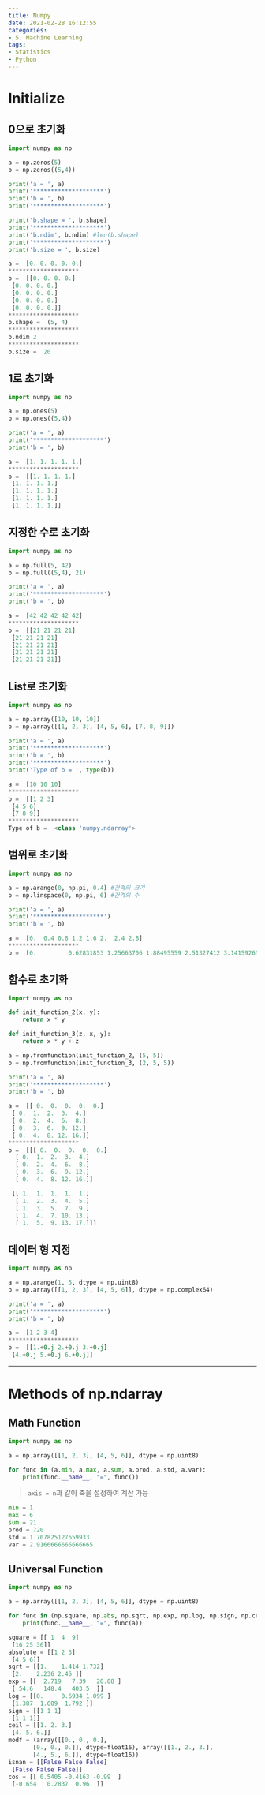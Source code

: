 ```yaml
---
title: Numpy
date: 2021-02-28 16:12:55
categories:
- 5. Machine Learning
tags:
- Statistics
- Python
---
```

# Initialize

## 0으로 초기화

~~~python init_zero.py
import numpy as np

a = np.zeros(5)
b = np.zeros((5,4))

print('a = ', a)
print('********************')
print('b = ', b)
print('********************')

print('b.shape = ', b.shape)
print('********************')
print('b.ndim', b.ndim) #len(b.shape)
print('********************')
print('b.size = ', b.size)
~~~

<!-- More -->

~~~python Result
a =  [0. 0. 0. 0. 0.]
********************
b =  [[0. 0. 0. 0.]
 [0. 0. 0. 0.]
 [0. 0. 0. 0.]
 [0. 0. 0. 0.]
 [0. 0. 0. 0.]]
********************
b.shape =  (5, 4)
********************
b.ndim 2
********************
b.size =  20
~~~

## 1로 초기화

~~~python init_one.py
import numpy as np

a = np.ones(5)
b = np.ones((5,4))

print('a = ', a)
print('********************')
print('b = ', b)
~~~

~~~python Result
a =  [1. 1. 1. 1. 1.]
********************
b =  [[1. 1. 1. 1.]
 [1. 1. 1. 1.]
 [1. 1. 1. 1.]
 [1. 1. 1. 1.]
 [1. 1. 1. 1.]]
~~~

## 지정한 수로 초기화

~~~python init_sel.py
import numpy as np

a = np.full(5, 42)
b = np.full((5,4), 21)

print('a = ', a)
print('********************')
print('b = ', b)
~~~

~~~python Result
a =  [42 42 42 42 42]
********************
b =  [[21 21 21 21]
 [21 21 21 21]
 [21 21 21 21]
 [21 21 21 21]
 [21 21 21 21]]
~~~

## List로 초기화

~~~python init_list.py
import numpy as np

a = np.array([10, 10, 10])
b = np.array([[1, 2, 3], [4, 5, 6], [7, 8, 9]])

print('a = ', a)
print('********************')
print('b = ', b)
print('********************')
print('Type of b = ', type(b))
~~~

~~~python Result
a =  [10 10 10]
********************
b =  [[1 2 3]
 [4 5 6]
 [7 8 9]]
********************
Type of b =  <class 'numpy.ndarray'>
~~~

## 범위로 초기화

~~~python init_ran.py
import numpy as np

a = np.arange(0, np.pi, 0.4) #간격의 크기
b = np.linspace(0, np.pi, 6) #간격의 수

print('a = ', a)
print('********************')
print('b = ', b)
~~~

~~~python Result
a =  [0.  0.4 0.8 1.2 1.6 2.  2.4 2.8]
********************
b =  [0.         0.62831853 1.25663706 1.88495559 2.51327412 3.14159265]
~~~

## 함수로 초기화

~~~python init_func.py
import numpy as np

def init_function_2(x, y):
    return x * y

def init_function_3(z, x, y):
    return x * y + z

a = np.fromfunction(init_function_2, (5, 5))
b = np.fromfunction(init_function_3, (2, 5, 5))

print('a = ', a)
print('********************')
print('b = ', b)
~~~

~~~python Result
a =  [[ 0.  0.  0.  0.  0.]
 [ 0.  1.  2.  3.  4.]
 [ 0.  2.  4.  6.  8.]
 [ 0.  3.  6.  9. 12.]
 [ 0.  4.  8. 12. 16.]]
********************
b =  [[[ 0.  0.  0.  0.  0.]
  [ 0.  1.  2.  3.  4.]
  [ 0.  2.  4.  6.  8.]
  [ 0.  3.  6.  9. 12.]
  [ 0.  4.  8. 12. 16.]]

 [[ 1.  1.  1.  1.  1.]
  [ 1.  2.  3.  4.  5.]
  [ 1.  3.  5.  7.  9.]
  [ 1.  4.  7. 10. 13.]
  [ 1.  5.  9. 13. 17.]]]
~~~

## 데이터 형 지정

~~~python data_type.py
import numpy as np

a = np.arange(1, 5, dtype = np.uint8)
b = np.array([[1, 2, 3], [4, 5, 6]], dtype = np.complex64)

print('a = ', a)
print('********************')
print('b = ', b)
~~~

~~~python Result
a =  [1 2 3 4]
********************
b =  [[1.+0.j 2.+0.j 3.+0.j]
 [4.+0.j 5.+0.j 6.+0.j]]
~~~

***

# Methods of np.ndarray

## Math Function

~~~python method_st.py
import numpy as np

a = np.array([[1, 2, 3], [4, 5, 6]], dtype = np.uint8)

for func in (a.min, a.max, a.sum, a.prod, a.std, a.var):
    print(func.__name__, "=", func())
~~~

> `axis = n`과 같이 축을 설정하여 계산 가능

~~~python Result
min = 1
max = 6
sum = 21
prod = 720
std = 1.707825127659933
var = 2.9166666666666665
~~~

## Universal Function

~~~python method_un.py
import numpy as np

a = np.array([[1, 2, 3], [4, 5, 6]], dtype = np.uint8)

for func in (np.square, np.abs, np.sqrt, np.exp, np.log, np.sign, np.ceil, np.modf, np.isnan, np.cos):
    print(func.__name__, "=", func(a))
~~~

~~~python Result
square = [[ 1  4  9]
 [16 25 36]]
absolute = [[1 2 3]
 [4 5 6]]
sqrt = [[1.    1.414 1.732]
 [2.    2.236 2.45 ]]
exp = [[  2.719   7.39   20.08 ]
 [ 54.6   148.4   403.5  ]]
log = [[0.     0.6934 1.099 ]
 [1.387  1.609  1.792 ]]
sign = [[1 1 1]
 [1 1 1]]
ceil = [[1. 2. 3.]
 [4. 5. 6.]]
modf = (array([[0., 0., 0.],
       [0., 0., 0.]], dtype=float16), array([[1., 2., 3.],
       [4., 5., 6.]], dtype=float16))
isnan = [[False False False]
 [False False False]]
cos = [[ 0.5405 -0.4163 -0.99  ]
 [-0.654   0.2837  0.96  ]]
 ~~~
 